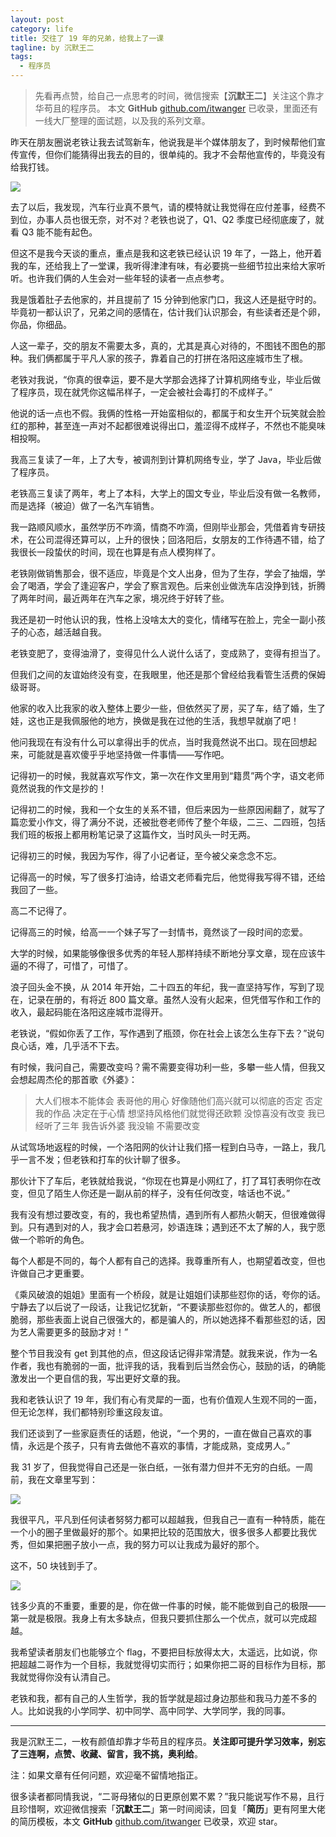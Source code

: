 ```yaml
---
layout: post
category: life
title: 交往了 19 年的兄弟，给我上了一课
tagline: by 沉默王二
tags: 
  - 程序员
---
```


>先看再点赞，给自己一点思考的时间，微信搜索【**沉默王二**】关注这个靠才华苟且的程序员。
>本文 **GitHub** [github.com/itwanger](https://github.com/qinggee/itwanger.github.io) 已收录，里面还有一线大厂整理的面试题，以及我的系列文章。

<!--more-->




昨天在朋友圈说老铁让我去试驾新车，他说我是半个媒体朋友了，到时候帮他们宣传宣传，但你们能猜得出我去的目的，很单纯的。我才不会帮他宣传的，毕竟没有给我打钱。

![](http://www.itwanger.com/assets/images/2020/07/xiongdi-01.png)

去了以后，我发现，汽车行业真不景气，请的模特就让我觉得在应付差事，经费不到位，办事人员也很无奈，对不对？老铁也说了，Q1、Q2 季度已经彻底废了，就看 Q3 能不能有起色。

但这不是我今天谈的重点，重点是我和这老铁已经认识 19 年了，一路上，他开着我的车，还给我上了一堂课，我听得津津有味，有必要挑一些细节拉出来给大家听听。也许我们俩的人生会对一些年轻的读者一点点参考。

我是饿着肚子去他家的，并且提前了 15 分钟到他家门口，我这人还是挺守时的。毕竟初一都认识了，兄弟之间的感情在，估计我们认识那会，有些读者还是个卵，你品，你细品。

人这一辈子，交的朋友不需要太多，真的，尤其是真心对待的，不图钱不图色的那种。我们俩都属于平凡人家的孩子，靠着自己的打拼在洛阳这座城市生了根。

老铁对我说，“你真的很幸运，要不是大学那会选择了计算机网络专业，毕业后做了程序员，现在就凭你这幅吊样子，一定会被社会毒打的不成样子。”

他说的话一点也不假。我俩的性格一开始蛮相似的，都属于和女生开个玩笑就会脸红的那种，甚至连一声对不起都很难说得出口，羞涩得不成样子，不然也不能臭味相投啊。

我高三复读了一年，上了大专，被调剂到计算机网络专业，学了 Java，毕业后做了程序员。

老铁高三复读了两年，考上了本科，大学上的国文专业，毕业后没有做一名教师，而是选择（被迫）做了一名汽车销售。

我一路顺风顺水，虽然学历不咋滴，情商不咋滴，但刚毕业那会，凭借着肯专研技术，在公司混得还算可以，上升的很快；回洛阳后，女朋友的工作待遇不错，给了我很长一段蛰伏的时间，现在也算是有点人模狗样了。

老铁刚做销售那会，很不适应，毕竟是个文人出身，但为了生存，学会了抽烟，学会了喝酒，学会了逢迎客户，学会了察言观色。后来创业做洗车店没挣到钱，折腾了两年时间，最近两年在汽车之家，境况终于好转了些。

我还是初一时他认识的我，性格上没啥太大的变化，情绪写在脸上，完全一副小孩子的心态，越活越自我。

老铁变肥了，变得油滑了，变得见什么人说什么话了，变成熟了，变得有担当了。

但我们之间的友谊始终没有变，在我眼里，他还是那个曾经给我看管生活费的保姆级哥哥。

他家的收入比我家的收入整体上要少一些，但依然买了房，买了车，结了婚，生了娃，这也正是我佩服他的地方，换做是我在过他的生活，我想早就崩了吧！

他问我现在有没有什么可以拿得出手的优点，当时我竟然说不出口。现在回想起来，可能就是喜欢傻乎乎地坚持做一件事情——写作吧。

记得初一的时候，我就喜欢写作文，第一次在作文里用到“籍贯”两个字，语文老师竟然说我的作文是抄的！

记得初二的时候，我和一个女生的关系不错，但后来因为一些原因闹翻了，就写了篇恋爱小作文，得了满分不说，还被批卷老师传了整个年级，二三、二四班，包括我们班的板报上都用粉笔记录了这篇作文，当时风头一时无两。

记得初三的时候，我因为写作，得了小记者证，至今被父亲念念不忘。

记得高一的时候，写了很多打油诗，给语文老师看完后，他觉得我写得不错，还给我回了一些。

高二不记得了。

记得高三的时候，给高一一个妹子写了一封情书，竟然谈了一段时间的恋爱。

大学的时候，如果能够像很多优秀的年轻人那样持续不断地分享文章，现在应该牛逼的不得了，可惜了，可惜了。

浪子回头金不换，从 2014 年开始，二十四五的年纪，我一直坚持写作，写到了现在，记录在册的，有将近 800 篇文章。虽然人没有火起来，但凭借写作和工作的收入，最起码能在洛阳这座城市混得开。

老铁说，“假如你丢了工作，写作遇到了瓶颈，你在社会上该怎么生存下去？”说句良心话，难，几乎活不下去。

有时候，我问自己，需要改变吗？需不需要变得功利一些，多攀一些人情，但我又会想起周杰伦的那首歌《外婆》：

>大人们根本不能体会 表哥他的用心
好像随他们高兴就可以彻底的否定
否定我的作品 决定在于心情
想坚持风格他们就觉得还欧颗
没惊喜没有改变
我已经听了三年
我告诉外婆 我没输 不需要改变

从试驾场地返程的时候，一个洛阳网的伙计让我们搭一程到白马寺，一路上，我几乎一言不发；但老铁和打车的伙计聊了很多。

那伙计下了车后，老铁就给我说，“你现在也算是小网红了，打了耳钉表明你在改变，但见了陌生人你还是一副从前的样子，没有任何改变，啥话也不说。”

我有没有想过要改变，有的，我也希望热情，遇到所有人都热火朝天，但很难做得到。只有遇到对的人，我才会口若悬河，妙语连珠；遇到还不太了解的人，我宁愿做一个聆听的角色。

每个人都是不同的，每个人都有自己的选择。我尊重所有人，也期望着改变，但也许做自己才更重要。

《乘风破浪的姐姐》里面有一个桥段，就是让姐姐们读那些怼你的话，夸你的话。宁静去了以后说了一段话，让我记忆犹新，“不要读那些怼你的。做艺人的，都很脆弱，那些表面上说自己很强大的，都是骗人的，所以她选择不看那些怼的话，因为艺人需要更多的鼓励才对！”

整个节目我没有 get 到其他的点，但这段话记得非常清楚。就我来说，作为一名作者，我也有脆弱的一面，批评我的话，我看到后当然会伤心，鼓励的话，的确能激发出一个更自信的我，写出更好文章的我。

我和老铁认识了 19 年，我们有心有灵犀的一面，也有价值观人生观不同的一面，但无论怎样，我们都特别珍重这段友谊。

我们还谈到了一些家庭责任的话题，他说，“一个男的，一直在做自己喜欢的事情，永远是个孩子，只有肯去做他不喜欢的事情，才能成熟，变成男人。”

我 31 岁了，但我觉得自己还是一张白纸，一张有潜力但并不无穷的白纸。一周前，我在文章里写到：

![](http://www.itwanger.com/assets/images/2020/07/xiongdi-02.png)

我很平凡，平凡到任何读者努努力都可以超越我，但我自己一直有一种特质，能在一个小的圈子里做最好的那个。如果把比较的范围放大，很多很多人都要比我优秀，但如果把圈子放小一点，我的努力可以让我成为最好的那个。

这不，50 块钱到手了。

![](http://www.itwanger.com/assets/images/2020/07/xiongdi-03.png)

钱多少真的不重要，重要的是，你在做一件事的时候，能不能做到自己的极限——第一就是极限。我身上有太多缺点，但我只要抓住那么一个优点，就可以完成超越。

我希望读者朋友们也能够立个 flag，不要把目标放得太大，太遥远，比如说，你把超越二哥作为一个目标，我就觉得切实而行；如果你把二哥的目标作为目标，那我就觉得你没有认清自己。

老铁和我，都有自己的人生哲学，我的哲学就是超过身边那些和我马力差不多的人。比如说我的小学同学、初中同学、高中同学、大学同学，我的同事。

-----

我是沉默王二，一枚有颜值却靠才华苟且的程序员。**关注即可提升学习效率，别忘了三连啊，点赞、收藏、留言，我不挑，奥利给**。

注：如果文章有任何问题，欢迎毫不留情地指正。

很多读者都同情我说，“二哥母猪似的日更原创累不累？”我只能说写作不易，且行且珍惜啊，欢迎微信搜索「**沉默王二**」第一时间阅读，回复「**简历**」更有阿里大佬的简历模板，本文 **GitHub** [github.com/itwanger](https://github.com/qinggee/itwanger.github.io) 已收录，欢迎 star。